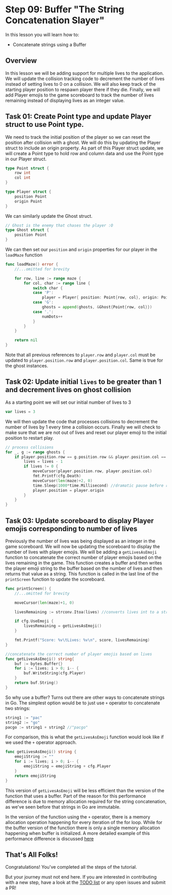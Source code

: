 # Step 09: Buffer "The String Concatenation Slayer"

In this lesson you will learn how to:

- Concatenate strings using a Buffer

## Overview

In this lesson we will be adding support for multiple lives to the application. We will update the collision tracking code to decrement the number of lives instead of setting lives to 0 on a collision. We will also keep track of the starting player position to respawn player there if they die. Finally, we will add Player emojis to the game scoreboard to track the number of lives remaining instead of displaying lives as an integer value.

## Task 01: Create Point type and update Player struct to use Point type.

We need to track the initial position of the player so we can reset the position after collision with a ghost. We will do this by updating the Player struct to include an origin property. As part of this Player struct update, we will create a Point type to hold row and column data and use the Point type in our Player struct.

```go
type Point struct {
    row int
    col int
}

type Player struct {
    position Point
    origin Point
}
```

We can similarly update the Ghost struct.

```go
// Ghost is the enemy that chases the player :O
type Ghost struct {
    position Point
}
```

We can then set our `position` and `origin` properties for our player in the `loadMaze` function

```go
func loadMaze() error {
    //...omitted for brevity

    for row, line := range maze {
        for col, char := range line {
            switch char {
            case 'P':
                player = Player{ position: Point{row, col}, origin: Point{row, col}}
            case 'G':
                ghosts = append(ghosts, &Ghost{Point{row, col}})
            case '.':
                numDots++
            }
        }
    }

    return nil
}
```

Note that all previous references to `player.row` and `player.col` must be updated to `player.position.row` and `player.position.col`. Same is true for the ghost instances.

## Task 02: Update initial `lives` to be greater than 1 and decrement lives on ghost collision

As a starting point we will set our initial number of lives to 3

```go
var lives = 3
```
We will then update the code that processes collisions to decrement the number of lives by 1 every time a collision occurs. Finally we will check to make sure that we are not out of lives and reset our player emoji to the initial position to restart play. 

```go
// process collisions
for _, g := range ghosts {
    if player.position.row == g.position.row && player.position.col == g.position.col {
        lives = lives - 1
        if lives != 0 {
            moveCursor(player.position.row, player.position.col)
            fmt.Printf(cfg.Death)
            moveCursor(len(maze)+2, 0)
            time.Sleep(1000*time.Millisecond) //dramatic pause before resetting player position
            player.position = player.origin
        }
    }
}
```

## Task 03: Update scoreboard to display Player emojis corresponding to number of lives

Previously the number of lives was being displayed as an integer in the game scoreboard. We will now be updating the scoreboard to display the number of lives with player emojis. We will be adding a `getLivesAsEmoji` function to concatenate the correct number of player emojis based on the lives remaining in the game. This function creates a buffer and then writes the player emoji string to the buffer based on the number of lives and then returns that value as a string. This function is called in the last line of the `printScreen` function to update the scoreboard.

```go
func printScreen() {
    //...omitted for brevity

    moveCursor(len(maze)+1, 0)

    livesRemaining := strconv.Itoa(lives) //converts lives int to a string

    if cfg.UseEmoji {
        livesRemaining = getLivesAsEmoji()
    }

    fmt.Printf("Score: %v\tLives: %v\n", score, livesRemaining)
}

//concatenate the correct number of player emojis based on lives
func getLivesAsEmoji() string{
    buf := bytes.Buffer{}
    for i := lives; i > 0; i-- {
        buf.WriteString(cfg.Player)
    }
    return buf.String()
}
```

So why use a buffer? Turns out there are other ways to concatenate strings in Go. The simplest option would be to just use `+` operator to concatenate two strings:

```go
string1 := "pac"
string2 := "go"
pacgo := string1 + string2 //"pacgo"
```

For comparison, this is what the `getLivesAsEmoji` function would look like if we used the `+` operator approach.

```go
func getLivesAsEmoji() string {
    emojiString := ""
    for i := lives; i > 0; i-- {
        emojiString = emojiString + cfg.Player
    }
    return emojiString
}
```

This version of `getLivesAsEmoji` will be less efficient than the version of the function that uses a buffer. Part of the reason for this performance difference is due to memory allocation required for the string concatenation, as we've seen before that strings in Go are immutable. 

In the version of the function using the `+` operator, there is a memory allocation operation happening for every iteration of the for loop. While for the buffer version of the function there is only a single memory allocation happening when buffer is initialized. A more detailed example of this performance difference is discussed [here](https://billglover.me/2019/03/13/learn-go-by-concatenating-strings/)

## That's All Folks!

Congratulations! You've completed all the steps of the tutorial.

But your journey must not end here. If you are interested in contributing with a new step, have a look at the [TODO list](../TODO.md) or any open issues and submit a PR!
